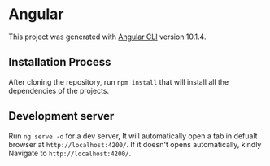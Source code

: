 # Angular

This project was generated with [Angular CLI](https://github.com/angular/angular-cli) version 10.1.4.

## Installation Process

After cloning the repository, run `npm install` that will install all the dependencies of the projects.

## Development server

Run `ng serve -o` for a dev server, It will automatically open a tab in defualt browser at `http://localhost:4200/`.
If it doesn't opens automatically, kindly Navigate to `http://localhost:4200/`.

